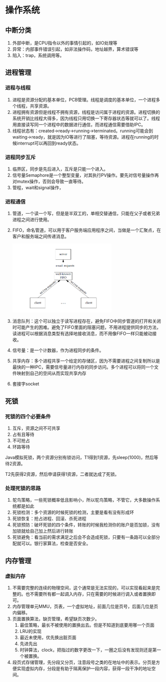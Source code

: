 # 操作系统

## 中断分类

1. 外部中断，是CPU指令以外的事情引起的，如IO处理等
2. 异常：内部事件错误引起，如非法操作码，地址越界，算术错误等
3. 陷入：trap，系统调用等。

## 进程管理

### 进程与线程

1. 进程是资源分配的基本单位，PCB管理。线程是调度的基本单位，一个进程多个线程，共享资源。
2. 进程拥有资源但是线程不拥有资源，线程是访问属于进程的资源。进程切换的系统开销比线程大得多，因为线程只用切换一下寄存器状态等就可以了。线程用直接读写同一个进程中的数据进行通信，而进程通信需要借助IPC。
3. 线程状态有：created->ready->running->terminated。running可能会到waiting->ready，就是因为IO等进行了阻塞，等待资源。进程在running的时候interrupt可以再回到ready状态。

### 进程同步互斥

1. 临界区，同步是先后进入，互斥是只能一个进入。
2. 信号量Semaphore是一个整型变量，对其执行PV操作。要先对信号量操作再对mutex操作，否则会导致一直等待。
3. 管程，wait和signal操作，

### 进程通信

1. 管道，一个读一个写，但是是半双工的，单相交替通信，只能在父子或者兄弟进程之间进行使用。

2. FIFO，命名管道，可以用于客户服务端应用程序之间，当做是一个汇聚点，在客户和服务端之间传递消息。

   <img src="操作系统.assets/2ac50b81-d92a-4401-b9ec-f2113ecc3076.png" alt="img" style="zoom:50%;" />

3. 消息队列：这个可以独立于读写进程存在，避免FIFO中同步管道的打开和关闭时可能产生的困难。避免了FIFO里面的阻塞问题，不用进程提供同步的方法，读进程可以根据消息类型有选择地接收消息，而不用像FIFO一样只能被动接收。

4. 信号量：是一个计数器，作为进程同步的条件。

5. 共享内存：多个进程共享一个给定的存储区，因为不需要进程之间复制所以是最快的一种IPC，需要信号量进行内存的同步访问。多个进程可以将同一个文件映射到自己的空间从而实现共享内存

6. 套接字socket

## 死锁

### 死锁的四个必要条件

1. 互斥，资源之间不可共享
2. 占有且等待
3. 不可抢占
4. 环路等待

Java模拟死锁，两个资源分别有锁访问，T1得到1资源，先sleep(1000)，然后等待2资源。

T2先获得2资源，然后申请获得1资源，二者就达成了死锁。

### 处理死锁的思路

1. 鸵鸟策略，一些死锁概率低且影响小，所以鸵鸟策略，不管它，大多数操作系统都是如此
2. 死锁检测：多个资源的时候死锁的检测，主要是看有没有形成环
3. 死锁恢复：抢占进程、回滚、杀死进程
4. 死锁预防：破坏死锁的四个条件，转账的时候我检测你的账户是否加锁，没有加锁就给自己加上然后进行转账
5. 死锁避免：看当前的需求满足之后会不会造成死锁，只要有一条路可以全部分配就可以。银行家算法，检查是否安全。

## 内存管理

### 虚拟内存

1. 不需要完整的连续的物理空间，这个通常是无法实现的，可以实现看起来是完整的。也不需要所有都一起调入内存，只在需要的时候进行调入或者置换即可。
2. 内存管理单元MMU，页表，一个虚拟地址，前面几位是页号，后面几位是页内偏移。
3. 页面置换算法，缺页管理，希望缺页次数少。
   1. 最佳策略，最长不被使用的置换出去。但是不知道到底要用哪一个页面
   2. LRU的实现
   3. 最近未使用，优先换出脏页面
   4. 先进先出
   5. 时钟算法，clock，把指过的数字更改一下，一圈之后没有发现则还是第一个被置换。
4. 段页式存储管理，先分段又分页，注意段号之类的在地址中的表示。分页是方便实现虚拟内存，分段是有助于隔离保护一段内容，获得一段干净的地址空间。

